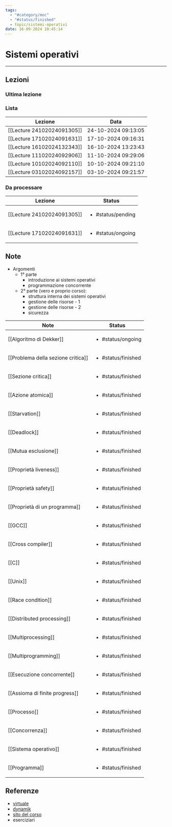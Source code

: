 ```yaml
---
tags:
  - "#category/moc"
  - "#status/finished"
  - topic/sistemi-operativi
date: 16-09-2024 10:45:14
---
```

# Sistemi operativi
---
## Lezioni
### Ultima lezione
<!-- QueryToSerialize: TABLE WITHOUT ID file.link AS Lezione, file.inlinks AS NoteFROM #category/lecture AND #topic/sistemi-operativi SORT file.ctime DESC LIMIT 1 -->

### Lista
<!-- QueryToSerialize: TABLE WITHOUT ID file.link AS Lezione, date AS Data FROM #category/lecture AND #topic/sistemi-operativi SORT file.ctime DESC -->
<!-- SerializedQuery: TABLE WITHOUT ID file.link AS Lezione, date AS Data FROM #category/lecture AND #topic/sistemi-operativi SORT file.ctime DESC -->

| Lezione                                                           | Data                |
| ----------------------------------------------------------------- | ------------------- |
| [[Lecture 24102024091305]] | 24-10-2024 09:13:05 |
| [[Lecture 17102024091631]] | 17-10-2024 09:16:31 |
| [[Lecture 16102024132343]] | 16-10-2024 13:23:43 |
| [[Lecture 11102024092906]] | 11-10-2024 09:29:06 |
| [[Lecture 10102024092110]] | 10-10-2024 09:21:10 |
| [[Lecture 03102024092157]] | 03-10-2024 09:21:57 |
<!-- SerializedQuery END -->

### Da processare
<!-- QueryToSerialize: TABLE WITHOUT ID file.link as Lezione, filter(file.tags, (t) => t="#status/pending" OR t="#status/ongoing") AS Status FROM #category/lecture AND #topic/sistemi-operativi AND (#status/pending OR #status/ongoing) SORT date DESC -->
<!-- SerializedQuery: TABLE WITHOUT ID file.link as Lezione, filter(file.tags, (t) => t="#status/pending" OR t="#status/ongoing") AS Status FROM #category/lecture AND #topic/sistemi-operativi AND (#status/pending OR #status/ongoing) SORT date DESC -->

| Lezione                                                           | Status                            |
| ----------------------------------------------------------------- | --------------------------------- |
| [[Lecture 24102024091305]] | <ul><li>#status/pending</li></ul> |
| [[Lecture 17102024091631]] | <ul><li>#status/ongoing</li></ul> |
<!-- SerializedQuery END -->

## Note
- Argomenti
	- 1° parte
		- introduzione ai sistemi operativi
		- programmazione concorrente
	- 2° parte (vero e proprio corso):
		- struttura interna dei sistemi operativi
		- gestione delle risorse - 1
		- gestione delle risorse - 2
		- sicurezza

<!-- QueryToSerialize: TABLE WITHOUT ID file.link AS Note, filter(file.tags, (t) => t="#status/pending" OR t="#status/ongoing" OR t="#status/finished") AS Status FROM #category/note AND #topic/sistemi-operativi SORT file.ctime DESC -->
<!-- SerializedQuery: TABLE WITHOUT ID file.link AS Note, filter(file.tags, (t) => t="#status/pending" OR t="#status/ongoing" OR t="#status/finished") AS Status FROM #category/note AND #topic/sistemi-operativi SORT file.ctime DESC -->

| Note                                                                           | Status                             |
| ------------------------------------------------------------------------------ | ---------------------------------- |
| [[Algoritmo di Dekker]]                       | <ul><li>#status/ongoing</li></ul>  |
| [[Problema della sezione critica]] | <ul><li>#status/finished</li></ul> |
| [[Sezione critica]]                               | <ul><li>#status/finished</li></ul> |
| [[Azione atomica]]                                 | <ul><li>#status/finished</li></ul> |
| [[Starvation]]                                         | <ul><li>#status/finished</li></ul> |
| [[Deadlock]]                                             | <ul><li>#status/finished</li></ul> |
| [[Mutua esclusione]]                             | <ul><li>#status/finished</li></ul> |
| [[Proprietà liveness]]                         | <ul><li>#status/finished</li></ul> |
| [[Proprietà safety]]                             | <ul><li>#status/finished</li></ul> |
| [[Proprietà di un programma]]           | <ul><li>#status/finished</li></ul> |
| [[GCC]]                                                       | <ul><li>#status/finished</li></ul> |
| [[Cross compiler]]                                 | <ul><li>#status/finished</li></ul> |
| [[C]]                                                           | <ul><li>#status/finished</li></ul> |
| [[Unix]]                                                     | <ul><li>#status/finished</li></ul> |
| [[Race condition]]                                 | <ul><li>#status/finished</li></ul> |
| [[Distributed processing]]                 | <ul><li>#status/finished</li></ul> |
| [[Multiprocessing]]                               | <ul><li>#status/finished</li></ul> |
| [[Multiprogramming]]                             | <ul><li>#status/finished</li></ul> |
| [[Esecuzione concorrente]]                 | <ul><li>#status/finished</li></ul> |
| [[Assioma di finite progress]]         | <ul><li>#status/finished</li></ul> |
| [[Processo]]                                             | <ul><li>#status/finished</li></ul> |
| [[Concorrenza]]                                       | <ul><li>#status/finished</li></ul> |
| [[Sistema operativo]]                           | <ul><li>#status/finished</li></ul> |
| [[Programma]]                                           | <ul><li>#status/finished</li></ul> |
<!-- SerializedQuery END -->

## Referenze
- [virtuale]()
- [dynamik]()
- [sito del corso](https://www.cs.unibo.it/~renzo/so/)
- eserciziari